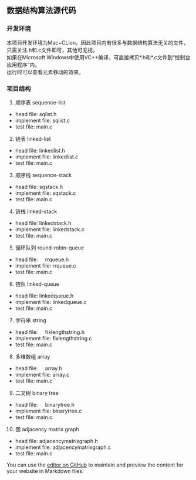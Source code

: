 ﻿## 数据结构算法源代码

### 开发环境  
  本项目开发环境为Mac+CLion，因此项目内有很多与数据结构算法无关的文件，只需关注.h和.c文件即可，其他可无视。  
  如果在Microsoft Windows中使用VC++编译，可直接拷贝*.h和*.c文件到“控制台应用程序”内。  
  运行时可以查看元素移动的效果。

### 项目结构  

1. 顺序表 sequence-list
- head file:      sqlist.h
- implement file: sqlist.c
- test file:      main.c

2. 链表 linked-list
- head file:      linkedlist.h
- implement file: linkedlist.c
- test file:      main.c

3. 顺序栈 sequence-stack  
- head file:      sqstack.h
- implement file: sqstack.c
- test file:      main.c

4. 链栈 linked-stack  
- head file:      linkedstack.h
- implement file: linkedstack.c
- test file:      main.c

5. 循环队列 round-robin-queue  
- head file:      rrqueue.h
- implement file: rrqueue.c
- test file:      main.c

6. 链队 linked-queue  
- head file:      linkedqueue.h
- implement file: linkedqueue.c
- test file:      main.c

7. 字符串 string  
- head file:      fixlengthstring.h
- implement file: fixlengthstring.c
- test file:      main.c

8. 多维数组 array  
- head file:      array.h
- implement file: array.c
- test file:      main.c

9. 二叉树 binary tree  
- head file:      binarytree.h
- implement file: binarytree.c
- test file:      main.c 

10. 图 adjacency matrix graph
- head file:      adjacencymatrixgraph.h
- implement file: adjacencymatrixgraph.c
- test file:      main.c



You can use the [editor on GitHub](https://github.com/houor/data-structure/edit/master/README.md) to maintain and preview the content for your website in Markdown files.
